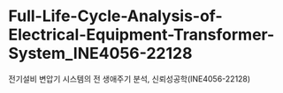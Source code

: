 # Full-Life-Cycle-Analysis-of-Electrical-Equipment-Transformer-System_INE4056-22128
전기설비 변압기 시스템의 전 생애주기 분석, 신뢰성공학(INE4056-22128)
